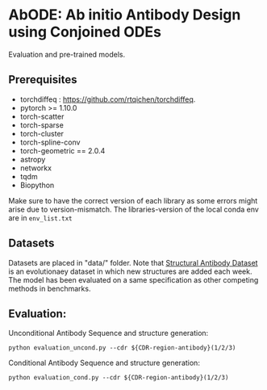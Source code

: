 # AbODE: Ab initio Antibody Design using Conjoined ODEs
Evaluation and pre-trained models.

## Prerequisites

- torchdiffeq : https://github.com/rtqichen/torchdiffeq.
- pytorch >= 1.10.0
- torch-scatter 
- torch-sparse 
- torch-cluster 
- torch-spline-conv 
- torch-geometric == 2.0.4
- astropy
- networkx
- tqdm
- Biopython

Make sure to have the correct version of each library as some errors might arise due to version-mismatch. The libraries-version of the local conda env are in `env_list.txt` 
## Datasets
Datasets are placed in "data/" folder. Note that [Structural Antibody Dataset](https://opig.stats.ox.ac.uk/webapps/sabdab-sabpred/sabdab) is an evolutionaey dataset in which new structures are added each week. The model has been evaluated on a same specification as other competing methods in benchmarks.

## Evaluation:

Unconditional Antibody Sequence and structure generation:
```
python evaluation_uncond.py --cdr ${CDR-region-antibody}(1/2/3)
```

Conditional Antibody Sequence and structure generation:
```
python evaluation_cond.py --cdr ${CDR-region-antibody}(1/2/3)
```

